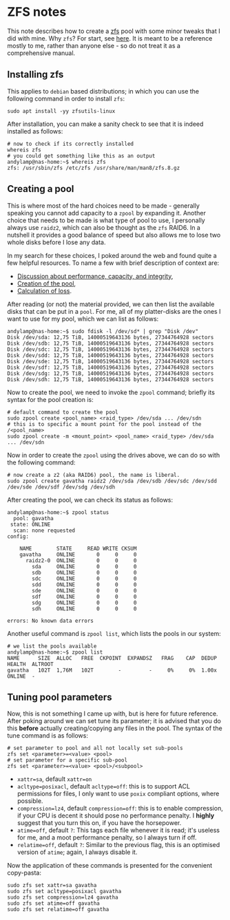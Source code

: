 # ZFS notes

This note describes how to create a [zfs][1] pool with some minor tweaks that I did with mine. Why `zfs`? For start,
see [here][5]. It is meant to be a reference mostly to me, rather than anyone else - so do not treat it as a
comprehensive manual.

## Installing zfs

This applies to `debian` based distributions; in which you can use the following command in order to install `zfs`:

```shell
sudo apt install -yy zfsutils-linux
```

After installation, you can make a sanity check to see that it is indeed installed as follows:

```shell
# now to check if its correctly installed
whereis zfs
# you could get something like this as an output
andylamp@nas-home:~$ whereis zfs
zfs: /usr/sbin/zfs /etc/zfs /usr/share/man/man8/zfs.8.gz
```

## Creating a pool

This is where most of the hard choices need to be made - generally speaking you cannot add capacity to a `zpool`
by expanding it. Another choice that needs to be made is what type of pool to use, I personally always use `raidz2`,
which can also be thought as the `zfs` RAID6. In a nutshell it provides a good balance of speed but also allows me
to lose two whole disks before I lose any data.

In my search for these choices, I poked around the web and found quite a few helpful resources.
To name a few with brief description of context are:

- [Discussion about performance, capacity, and integrity][2],
- [Creation of the pool][3],
- [Calculation of loss][4].

After reading (or not) the material provided, we can then list the available disks that can be put in a `pool`.
For me, all of my platter-disks are the ones I want to use for my pool, which we can list as follows:

```shell
andylamp@nas-home:~$ sudo fdisk -l /dev/sd* | grep "Disk /dev"
Disk /dev/sda: 12,75 TiB, 14000519643136 bytes, 27344764928 sectors
Disk /dev/sdb: 12,75 TiB, 14000519643136 bytes, 27344764928 sectors
Disk /dev/sdc: 12,75 TiB, 14000519643136 bytes, 27344764928 sectors
Disk /dev/sdd: 12,75 TiB, 14000519643136 bytes, 27344764928 sectors
Disk /dev/sde: 12,75 TiB, 14000519643136 bytes, 27344764928 sectors
Disk /dev/sdf: 12,75 TiB, 14000519643136 bytes, 27344764928 sectors
Disk /dev/sdg: 12,75 TiB, 14000519643136 bytes, 27344764928 sectors
Disk /dev/sdh: 12,75 TiB, 14000519643136 bytes, 27344764928 sectors
```

Now to create the pool, we need to invoke the `zpool` command; briefly its syntax for the pool creation is:

```shell
# default command to create the pool
sudo zpool create <pool_name> <raid_type> /dev/sda ... /dev/sdn
# this is to specific a mount point for the pool instead of the /<pool_name>
sudo zpool create -m <mount_point> <pool_name> <raid_type> /dev/sda ... /dev/sdn
```

Now in order to create the `zpool` using the drives above, we can do so with the following command:

```shell
# now create a z2 (aka RAID6) pool, the name is liberal.
sudo zpool create gavatha raidz2 /dev/sda /dev/sdb /dev/sdc /dev/sdd /dev/sde /dev/sdf /dev/sdg /dev/sdh
```

After creating the pool, we can check its status as follows:

```shell
andylamp@nas-home:~$ zpool status
  pool: gavatha
 state: ONLINE
  scan: none requested
config:

    NAME        STATE     READ WRITE CKSUM
    gavatha     ONLINE       0     0     0
      raidz2-0  ONLINE       0     0     0
        sda     ONLINE       0     0     0
        sdb     ONLINE       0     0     0
        sdc     ONLINE       0     0     0
        sdd     ONLINE       0     0     0
        sde     ONLINE       0     0     0
        sdf     ONLINE       0     0     0
        sdg     ONLINE       0     0     0
        sdh     ONLINE       0     0     0

errors: No known data errors
```

Another useful command is `zpool list`, which lists the pools in our system:

```shell
# we list the pools available
andylamp@nas-home:~$ zpool list
NAME      SIZE  ALLOC   FREE  CKPOINT  EXPANDSZ   FRAG    CAP  DEDUP    HEALTH  ALTROOT
gavatha   102T  1,76M   102T        -         -     0%     0%  1.00x    ONLINE  -
```

## Tuning pool parameters

Now, this is not something I came up with, but is here for future reference. After poking around we can set tune its
parameter; it is advised that you do this **before** actually creating/copying any files in the pool. The syntax of the
tune command is as follows:

```shell
# set parameter to pool and all not locally set sub-pools
zfs set <parameter>=<value> <pool>
# set parameter for a specific sub-pool
zfs set <parameter>=<value> <pool>/<subpool>
```

- `xattr=sa`, default `xattr=on`
- `acltype=posixacl`, default `acltype=off`: this is to support ACL permissions for files, I only want to use `poxix`
  compliant options, where possible.
- `compression=lz4`, default `compression=off`: this is to enable compression, if your CPU is decent it should pose no
  performance penalty. I **highly** suggest that you turn this on, if you have the horsepower.
- `atime=off`, default `?`: This tags each file whenever it is read; it's useless for me, and a moot performance
  penalty, so I always turn if off.
- `relatime=off`, default `?`: Similar to the previous flag, this is an optimised version of `atime`; again, I always
  disable it.

Now the application of these commands is presented for the convenient copy-pasta:

```shell
sudo zfs set xattr=sa gavatha
sudo zfs set acltype=posixacl gavatha
sudo zfs set compression=lz4 gavatha
sudo zfs set atime=off gavatha
sudo zfs set relatime=off gavatha
```

[1]: https://en.wikipedia.org/wiki/ZFS

[2]: https://calomel.org/zfs_raid_speed_capacity.html

[3]: https://www.svennd.be/create-zfs-raidz2-pool/

[4]: https://wintelguy.com/zfs-calc.pl

[5]: https://serverfault.com/questions/1017443/how-beneficial-are-self-healing-filesystems-for-general-usage?noredirect=1&lq=1